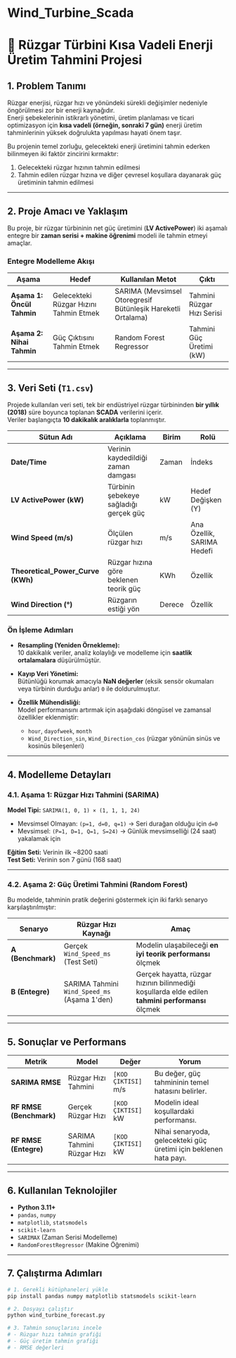 # Wind_Turbine_Scada
# 💨 Rüzgar Türbini Kısa Vadeli Enerji Üretim Tahmini Projesi

## 1.  Problem Tanımı

Rüzgar enerjisi, rüzgar hızı ve yönündeki sürekli değişimler nedeniyle öngörülmesi zor bir enerji kaynağıdır.  
Enerji şebekelerinin istikrarlı yönetimi, üretim planlaması ve ticari optimizasyon için **kısa vadeli (örneğin, sonraki 7 gün)** enerji üretim tahminlerinin yüksek doğrulukta yapılması hayati önem taşır.

Bu projenin temel zorluğu, gelecekteki enerji üretimini tahmin ederken bilinmeyen iki faktör zincirini kırmaktır:

1. Gelecekteki rüzgar hızının tahmin edilmesi  
2. Tahmin edilen rüzgar hızına ve diğer çevresel koşullara dayanarak güç üretiminin tahmin edilmesi

---

## 2.  Proje Amacı ve Yaklaşım

Bu proje, bir rüzgar türbininin net güç üretimini (**LV ActivePower**) iki aşamalı entegre bir **zaman serisi + makine öğrenimi** modeli ile tahmin etmeyi amaçlar.

###  Entegre Modelleme Akışı

| Aşama | Hedef | Kullanılan Metot | Çıktı |
|-------|--------|------------------|--------|
| **Aşama 1: Öncül Tahmin** | Gelecekteki Rüzgar Hızını Tahmin Etmek | SARIMA (Mevsimsel Otoregresif Bütünleşik Hareketli Ortalama) | Tahmini Rüzgar Hızı Serisi |
| **Aşama 2: Nihai Tahmin** | Güç Çıktısını Tahmin Etmek | Random Forest Regressor | Tahmini Güç Üretimi (kW) |

---

## 3.  Veri Seti (`T1.csv`)

Projede kullanılan veri seti, tek bir endüstriyel rüzgar türbininden **bir yıllık (2018)** süre boyunca toplanan **SCADA** verilerini içerir.  
Veriler başlangıçta **10 dakikalık aralıklarla** toplanmıştır.

| Sütun Adı | Açıklama | Birim | Rolü |
|------------|-----------|--------|------|
| **Date/Time** | Verinin kaydedildiği zaman damgası | Zaman | İndeks |
| **LV ActivePower (kW)** | Türbinin şebekeye sağladığı gerçek güç | kW | Hedef Değişken (Y) |
| **Wind Speed (m/s)** | Ölçülen rüzgar hızı | m/s | Ana Özellik, SARIMA Hedefi |
| **Theoretical_Power_Curve (KWh)** | Rüzgar hızına göre beklenen teorik güç | KWh | Özellik |
| **Wind Direction (°)** | Rüzgarın estiği yön | Derece | Özellik |

###  Ön İşleme Adımları

- **Resampling (Yeniden Örnekleme):**  
  10 dakikalık veriler, analiz kolaylığı ve modelleme için **saatlik ortalamalara** düşürülmüştür.

- **Kayıp Veri Yönetimi:**  
  Bütünlüğü korumak amacıyla **NaN değerler** (eksik sensör okumaları veya türbinin durduğu anlar) `0` ile doldurulmuştur.

- **Özellik Mühendisliği:**  
  Model performansını artırmak için aşağıdaki döngüsel ve zamansal özellikler eklenmiştir:
  - `hour`, `dayofweek`, `month`
  - `Wind_Direction_sin`, `Wind_Direction_cos` (rüzgar yönünün sinüs ve kosinüs bileşenleri)

---

## 4.  Modelleme Detayları

### 4.1. Aşama 1: Rüzgar Hızı Tahmini (SARIMA)

**Model Tipi:** `SARIMA(1, 0, 1) × (1, 1, 1, 24)`  
- Mevsimsel Olmayan: `(p=1, d=0, q=1)` → Seri durağan olduğu için `d=0`  
- Mevsimsel: `(P=1, D=1, Q=1, S=24)` → Günlük mevsimselliği (24 saat) yakalamak için

**Eğitim Seti:** Verinin ilk ~8200 saati  
**Test Seti:** Verinin son 7 günü (168 saat)

---

### 4.2. Aşama 2: Güç Üretimi Tahmini (Random Forest)

Bu modelde, tahminin pratik değerini göstermek için iki farklı senaryo karşılaştırılmıştır:

| Senaryo | Rüzgar Hızı Kaynağı | Amaç |
|----------|----------------------|-------|
| **A (Benchmark)** | Gerçek `Wind_Speed_ms` (Test Seti) | Modelin ulaşabileceği **en iyi teorik performansı** ölçmek |
| **B (Entegre)** | SARIMA Tahmini `Wind_Speed_ms` (Aşama 1'den) | Gerçek hayatta, rüzgar hızının bilinmediği koşullarda elde edilen **tahmini performansı** ölçmek |

---

## 5.  Sonuçlar ve Performans

| Metrik | Model | Değer | Yorum |
|--------|--------|--------|--------|
| **SARIMA RMSE** | Rüzgar Hızı Tahmini | `[KOD ÇIKTISI]` m/s | Bu değer, güç tahmininin temel hatasını belirler. |
| **RF RMSE (Benchmark)** | Gerçek Rüzgar Hızı | `[KOD ÇIKTISI]` kW | Modelin ideal koşullardaki performansı. |
| **RF RMSE (Entegre)** | SARIMA Tahmini Rüzgar Hızı | `[KOD ÇIKTISI]` kW | Nihai senaryoda, gelecekteki güç üretimi için beklenen hata payı. |

---

## 6.  Kullanılan Teknolojiler

- **Python 3.11+**
- `pandas`, `numpy`
- `matplotlib`, `statsmodels`
- `scikit-learn`
- `SARIMAX` (Zaman Serisi Modelleme)
- `RandomForestRegressor` (Makine Öğrenimi)

---

## 7.  Çalıştırma Adımları

```bash
# 1. Gerekli kütüphaneleri yükle
pip install pandas numpy matplotlib statsmodels scikit-learn

# 2. Dosyayı çalıştır
python wind_turbine_forecast.py

# 3. Tahmin sonuçlarını incele
# - Rüzgar hızı tahmin grafiği
# - Güç üretim tahmin grafiği
# - RMSE değerleri
